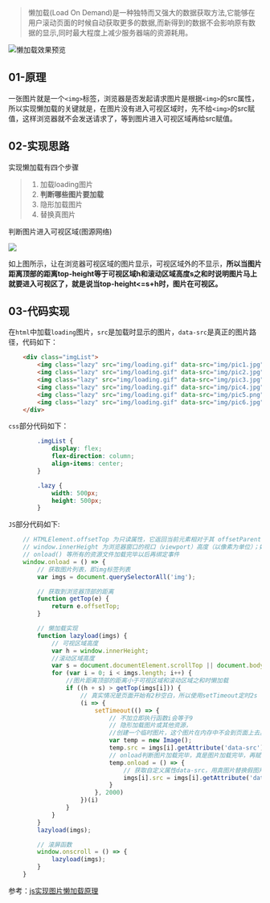 >懒加载(Load On Demand)是一种独特而又强大的数据获取方法,它能够在用户滚动页面的时候自动获取更多的数据,而新得到的数据不会影响原有数据的显示,同时最大程度上减少服务器端的资源耗用。

![懒加载效果预览](https://raw.githubusercontent.com/ivestszheng/images-store/master/img/20210522202842.gif)

## 01-原理

一张图片就是一个`<img>`标签，浏览器是否发起请求图片是根据`<img>`的src属性，所以实现懒加载的关键就是，在图片没有进入可视区域时，先不给`<img>`的src赋值，这样浏览器就不会发送请求了，等到图片进入可视区域再给src赋值。

## 02-实现思路

实现懒加载有四个步骤

> 1. 加载loading图片
> 2. **判断哪些图片要加载**
> 3. 隐形加载图片
> 4. 替换真图片

判断图片进入可视区域(图源网络)

![](D:%5CUsers%5CPictures%5CTemp%5C20190524164645631.png)

如上图所示，让在浏览器可视区域的图片显示，可视区域外的不显示，**所以当图片距离顶部的距离top-height等于可视区域h和滚动区域高度s之和时说明图片马上就要进入可视区了，就是说当top-height<=s+h时，图片在可视区。**

## 03-代码实现

在`html`中加载`loading`图片，`src`是加载时显示的图片，`data-src`是真正的图片路径，代码如下：

```html
    <div class="imgList">
        <img class="lazy" src="img/loading.gif" data-src="img/pic1.jpg" alt="pic">
        <img class="lazy" src="img/loading.gif" data-src="img/pic2.jpg" alt="pic">
        <img class="lazy" src="img/loading.gif" data-src="img/pic3.jpg" alt="pic">
        <img class="lazy" src="img/loading.gif" data-src="img/pic4.jpg" alt="pic">
        <img class="lazy" src="img/loading.gif" data-src="img/pic5.png" alt="pic">
        <img class="lazy" src="img/loading.gif" data-src="img/pic6.jpg" alt="pic">
    </div>
```

`css`部分代码如下：

```css
        .imgList {
            display: flex;
            flex-direction: column;
            align-items: center;
        }

        .lazy {
            width: 500px;
            height: 500px;
        }
```

`JS`部分代码如下:

```js
    // HTMLElement.offsetTop 为只读属性，它返回当前元素相对于其 offsetParent 元素的顶部的距离。
    // window.innerHeight 为浏览器窗口的视口（viewport）高度（以像素为单位）；如果有水平滚动条，也包括滚动条高度。
    // onload() 等所有的资源文件加载完毕以后再绑定事件
    window.onload = () => {
        // 获取图片列表，即img标签列表
        var imgs = document.querySelectorAll('img');

        // 获取到浏览器顶部的距离
        function getTop(e) {
            return e.offsetTop;
        }

        // 懒加载实现
        function lazyload(imgs) {
            // 可视区域高度
            var h = window.innerHeight;
            //滚动区域高度
            var s = document.documentElement.scrollTop || document.body.scrollTop;
            for (var i = 0; i < imgs.length; i++) {
                //图片距离顶部的距离小于可视区域和滚动区域之和时懒加载
                if ((h + s) > getTop(imgs[i])) {
                    // 真实情况是页面开始有2秒空白，所以使用setTimeout定时2s
                    (i => {
                        setTimeout(() => {
                            // 不加立即执行函数i会等于9
                            // 隐形加载图片或其他资源，
                            //创建一个临时图片，这个图片在内存中不会到页面上去。实现隐形加载
                            var temp = new Image();
                            temp.src = imgs[i].getAttribute('data-src');//只会请求一次
                            // onload判断图片加载完毕，真是图片加载完毕，再赋值给dom节点
                            temp.onload = () => {
                                // 获取自定义属性data-src，用真图片替换假图片
                                imgs[i].src = imgs[i].getAttribute('data-src')
                            }
                        }, 2000)
                    })(i)
                }
            }
        }
        lazyload(imgs);

        // 滚屏函数
        window.onscroll = () => {
            lazyload(imgs);
        }
    }
```



参考：[js实现图片懒加载原理](https://blog.csdn.net/w1418899532/article/details/90515969)